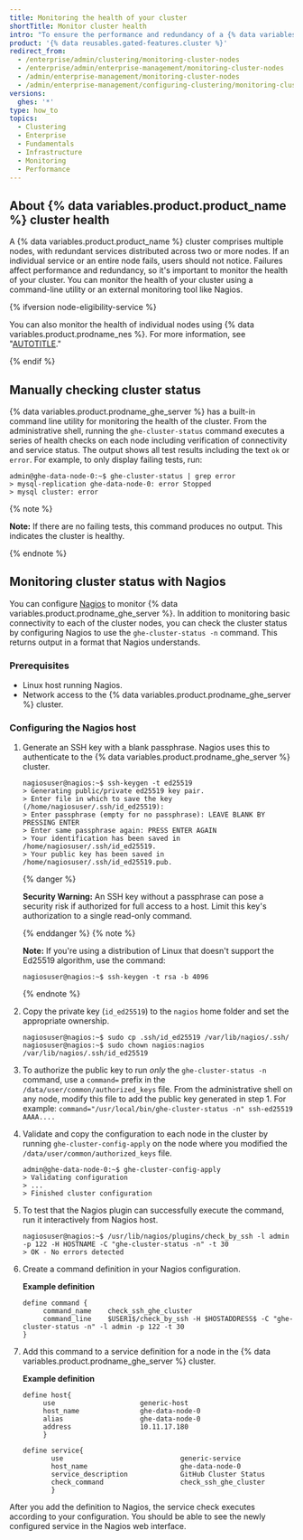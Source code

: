 ```yaml
---
title: Monitoring the health of your cluster
shortTitle: Monitor cluster health
intro: "To ensure the performance and redundancy of a {% data variables.product.product_name %} cluster, you can monitor the cluster's health."
product: '{% data reusables.gated-features.cluster %}'
redirect_from:
  - /enterprise/admin/clustering/monitoring-cluster-nodes
  - /enterprise/admin/enterprise-management/monitoring-cluster-nodes
  - /admin/enterprise-management/monitoring-cluster-nodes
  - /admin/enterprise-management/configuring-clustering/monitoring-cluster-nodes
versions:
  ghes: '*'
type: how_to
topics:
  - Clustering
  - Enterprise
  - Fundamentals
  - Infrastructure
  - Monitoring
  - Performance
---
```


## About {% data variables.product.product_name %} cluster health

A {% data variables.product.product_name %} cluster comprises multiple nodes, with redundant services distributed across two or more nodes. If an individual service or an entire node fails, users should not notice. Failures affect performance and redundancy, so it's important to monitor the health of your cluster. You can monitor the health of your cluster using a command-line utility or an external monitoring tool like Nagios.

{% ifversion node-eligibility-service %}

You can also monitor the health of individual nodes using {% data variables.product.prodname_nes %}. For more information, see "[AUTOTITLE](/admin/enterprise-management/configuring-clustering/monitoring-the-health-of-your-cluster-nodes-with-node-eligibility-service)."

{% endif %}

## Manually checking cluster status

{% data variables.product.prodname_ghe_server %} has a built-in command line utility for monitoring the health of the cluster. From the administrative shell, running the `ghe-cluster-status` command executes a series of health checks on each node including verification of connectivity and service status. The output shows all test results including the text `ok` or `error`. For example, to only display failing tests, run:

```shell
admin@ghe-data-node-0:~$ ghe-cluster-status | grep error
> mysql-replication ghe-data-node-0: error Stopped
> mysql cluster: error
```
{% note %}

**Note:** If there are no failing tests, this command produces no output. This indicates the cluster is healthy.

{% endnote %}

## Monitoring cluster status with Nagios

You can configure [Nagios](https://www.nagios.org/) to monitor {% data variables.product.prodname_ghe_server %}. In addition to monitoring basic connectivity to each of the cluster nodes, you can check the cluster status by configuring Nagios to use the `ghe-cluster-status -n` command. This returns output in a format that Nagios understands.

### Prerequisites
- Linux host running Nagios.
- Network access to the {% data variables.product.prodname_ghe_server %} cluster.

### Configuring the Nagios host
1. Generate an SSH key with a blank passphrase. Nagios uses this to authenticate to the {% data variables.product.prodname_ghe_server %} cluster.
   ```shell
   nagiosuser@nagios:~$ ssh-keygen -t ed25519
   > Generating public/private ed25519 key pair.
   > Enter file in which to save the key (/home/nagiosuser/.ssh/id_ed25519):
   > Enter passphrase (empty for no passphrase): LEAVE BLANK BY PRESSING ENTER
   > Enter same passphrase again: PRESS ENTER AGAIN
   > Your identification has been saved in /home/nagiosuser/.ssh/id_ed25519.
   > Your public key has been saved in /home/nagiosuser/.ssh/id_ed25519.pub.
   ```
   {% danger %}

   **Security Warning:** An SSH key without a passphrase can pose a security risk if authorized for full access to a host. Limit this key's authorization to a single read-only command.

   {% enddanger %}
   {% note %}

   **Note:** If you're using a distribution of Linux that doesn't support the Ed25519 algorithm, use the command:
   ```shell
   nagiosuser@nagios:~$ ssh-keygen -t rsa -b 4096
   ```

   {% endnote %}
2. Copy the private key (`id_ed25519`) to the `nagios` home folder and set the appropriate ownership.
   ```shell
   nagiosuser@nagios:~$ sudo cp .ssh/id_ed25519 /var/lib/nagios/.ssh/
   nagiosuser@nagios:~$ sudo chown nagios:nagios /var/lib/nagios/.ssh/id_ed25519
   ```

3. To authorize the public key to run _only_ the `ghe-cluster-status -n` command, use a `command=` prefix in the `/data/user/common/authorized_keys` file. From the administrative shell on any node, modify this file to add the public key generated in step 1. For example: `command="/usr/local/bin/ghe-cluster-status -n" ssh-ed25519 AAAA....`

4. Validate and copy the configuration to each node in the cluster by running `ghe-cluster-config-apply` on the node where you modified the `/data/user/common/authorized_keys` file.

   ```shell
   admin@ghe-data-node-0:~$ ghe-cluster-config-apply
   > Validating configuration
   > ...
   > Finished cluster configuration
   ```

5. To test that the Nagios plugin can successfully execute the command, run it interactively from Nagios host.
   ```shell
   nagiosuser@nagios:~$ /usr/lib/nagios/plugins/check_by_ssh -l admin -p 122 -H HOSTNAME -C "ghe-cluster-status -n" -t 30
   > OK - No errors detected
   ```

6. Create a command definition in your Nagios configuration.

   **Example definition**

   ```
   define command {
        command_name    check_ssh_ghe_cluster
        command_line    $USER1$/check_by_ssh -H $HOSTADDRESS$ -C "ghe-cluster-status -n" -l admin -p 122 -t 30
   }
   ```
7. Add this command to a service definition for a node in the {% data variables.product.prodname_ghe_server %} cluster.

   **Example definition**

   ```
   define host{
        use                     generic-host
        host_name               ghe-data-node-0
        alias                   ghe-data-node-0
        address                 10.11.17.180
        }

   define service{
          use                             generic-service
          host_name                       ghe-data-node-0
          service_description             GitHub Cluster Status
          check_command                   check_ssh_ghe_cluster
          }
   ```

After you add the definition to Nagios, the service check executes according to your configuration. You should be able to see the newly configured service in the Nagios web interface.
